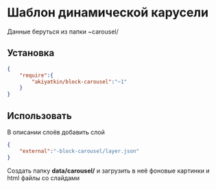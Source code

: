 # Шаблон динамической карусели

Данные беруться из папки ~carousel/

## Установка

```json
{
	"require":{
		"akiyatkin/block-carousel":"~1"
	}
}
```

## Использовать
В описании слоёв добавить слой

```json
{
	"external":"-block-carousel/layer.json"
}
```

Создать папку **data/carousel/** и загрузить в неё фоновые картинки и html файлы со слайдами